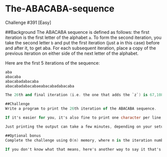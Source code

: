 # The-ABACABA-sequence
Challenge #391 [Easy]

##Background
The ABACABA sequence is defined as follows: the first iteration is the first letter of the alphabet `a`. To form the second iteration, you take the second letter `b` and put the first iteration (just a in this case) before and after it, to get aba. For each subsequent iteration, place a copy of the previous iteration on either side of the next letter of the alphabet.

Here are the first 5 iterations of the sequence:
```a
aba
abacaba
abacabadabacaba
abacabadabacabaeabacabadabacaba

The 26th and final iteration (i.e. the one that adds the `z`) is 67,108,863 characters long. If you use one byte for each character, this takes up just under 64 megabytes of space.

##Challenge
Write a program to print the 26th iteration of the ABACABA sequence.

If it's easier for you, it's also fine to print one character per line, instead of all the characters on a single line.

Just printing the output can take a few minutes, depending on your setup. Feel free to test it out on something smaller instead, like the 20th iteration, which is only about 1 megabyte.

##Optional bonus
Complete the challenge using O(n) memory, where n is the iteration number.

If you don't know what that means, here's another way to say it that's roughly equivalent in this case. You can have as many variables as you want, but they must each hold either a single number or character, or a structure (list, vector, dict, string, map, tree, etc.) whose size never gets much larger than 26. If a function calls itself recursively, the call stack must also be limited to a depth of about 26. (This is definitely an oversimplification, but that's the basic idea. Feel free to ask if you want to know about whether any particular approach uses O(n) memory.)